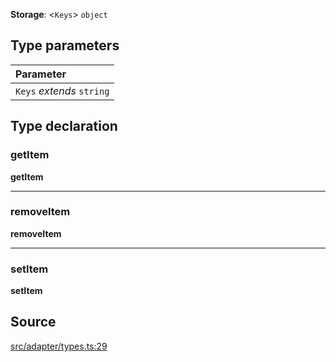 **Storage**: \<`Keys`\> `object`

## Type parameters

| Parameter                 |
| :------------------------ |
| `Keys` _extends_ `string` |

## Type declaration

### getItem

**getItem**

---

### removeItem

**removeItem**

---

### setItem

**setItem**

## Source

[src/adapter/types.ts:29](https://github.com/logto-io/js/blob/54d7193/packages/client/src/adapter/types.ts#L29)
